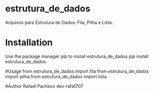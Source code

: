 # estrutura_de_dados
Arquivos para Estrutura de Dados: Fila, Pilha e Lista.

# Installation
Use the package manager pip to install estrutura_de_dados
pip install estrutura_de_dados

#Usage
from estrutura_de_dados import fila
from estrutura_de_dados import pilha
from estrutura_de_dados import lista

#Author
Rafael Pacheco
dev-rafa1707
